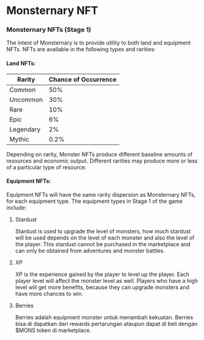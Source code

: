 # Monsternary NFT

### Monsternary NFTs (Stage 1)

The intent of Monsternary is to provide utility to both land and equipment NFTs. NFTs are available in the following types and rarities:

#### Land NFTs:&#x20;

| Rarity     | Chance of Occurrence |
| ---------- | -------------------- |
| Common     | 50%                  |
| Uncommon   | 30%                  |
| Rare       | 10%                  |
| Epic       | 6%                   |
| Legendary  | 2%                   |
| Mythic     | 0.2%                 |

Depending on rarity, Monster NFTs produce different baseline amounts of resources and economic output. Different rarities may produce more or less of a particular type of resource.

#### Equipment NFTs:

Equipment NFTs will have the same rarity dispersion as Monsternary NFTs, for each equipment type. The equipment types in Stage 1 of the game include:

1.  Stardust

    Stardust is used to upgrade the level of monsters, how much stardust will be used depends on the level of each monster and also the level of the player. This stardust cannot be purchased in the marketplace and can only be obtained from adventures and monster battles.
2.  XP

    XP is the experience gained by the player to level up the player. Each player level will affect the monster level as well. Players who have a high level will get more benefits, because they can upgrade monsters and have more chances to win.
3.  Berries

    Berries adalah equipment monster untuk menambah kekuatan. Berries bisa di dapatkan dari rewards pertarungan ataupun dapat di beli dengan $MONS token di marketplace.

